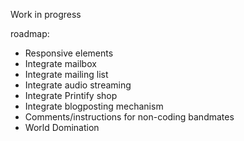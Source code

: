 Work in progress

roadmap:

- Responsive elements
- Integrate mailbox
- Integrate mailing list
- Integrate audio streaming
- Integrate Printify shop
- Integrate blogposting mechanism
- Comments/instructions for non-coding bandmates
- World Domination
